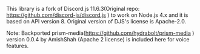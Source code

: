 This library is a fork of Discord.js 11.6.3(Original repo: https://github.com/discord-js/discord.js ) to work on Node.js 4.x and it is based on API version 8. Original version of DJS's license is Apache-2.0.

Note: Backported prism-media(https://github.com/hydrabolt/prism-media ) version 0.0.4 by AmishShah (Apache 2 license) is included here for voice features.
